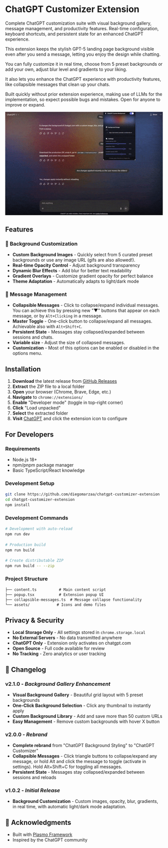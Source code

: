 # ChatGPT Customizer Extension

Complete ChatGPT customization suite with visual background gallery, message management, and productivity features. Real-time configuration, keyboard shortcuts, and persistent state for an enhanced ChatGPT experience.

This extension keeps the stylish GPT-5 landing page background visible even after you send a message, letting you enjoy the design while chatting. 

You can fully customize it in real time, choose from 5 preset backgrounds or add your own, adjust blur level and gradients to your liking. 

It also lets you enhance the ChatGPT experience with productivity features, like collapsible messages that clean up your chats.

Built quickly without prior extension experience, making use of LLMs for the implementation, so expect possible bugs and mistakes. Open for anyone to improve or expand.

![alt text](assets/demo.gif)

## Features

### 🎨 **Background Customization**
- **Custom Background Images** - Quickly select from 5 curated preset backgrounds or use any image URL (gifs are also allowed!).
- **Real-time Opacity Control** - Adjust background transparency
- **Dynamic Blur Effects** - Add blur for better text readability
- **Gradient Overlays** - Customize gradient opacity for perfect balance
- **Theme Adaptation** - Automatically adapts to light/dark mode

### 📝 **Message Management**
- **Collapsible Messages** - Click to collapse/expand individual messages. You can achieve this by pressing new "▼" buttons that appear on each message, or by `Alt+Clicking` in a message.
- **Master Toggle** - One-click button to collapse/expand all messages. Achievable also with `Alt+Shift+C`.
- **Persistent State** - Messages stay collapsed/expanded between sessions and chats.
- **Variable size** - Adjust the size of collapsed messages.
- **Customization** - Most of this options can be enabled or disabled in the options menu.

## Installation

1. **Download** the latest release from [GitHub Releases](https://github.com/diegomarzaa/chatgpt-customizer-extension/releases/latest)
2. **Extract** the ZIP file to a local folder
3. **Open** your browser (Chrome, Brave, Edge, etc.)
4. **Navigate** to `chrome://extensions/`
5. **Enable** "Developer mode" (toggle in top-right corner)
6. **Click** "Load unpacked"
7. **Select** the extracted folder
8. **Visit** [ChatGPT](https://chatgpt.com) and click the extension icon to configure

## **For Developers**

### **Requirements**
- Node.js 18+
- npm/pnpm package manager
- Basic TypeScript/React knowledge

### **Development Setup**
```bash
git clone https://github.com/diegomarzaa/chatgpt-customizer-extension
cd chatgpt-customizer-extension
npm install
```

### **Development Commands**
```bash
# Development with auto-reload
npm run dev

# Production build
npm run build

# Create distributable ZIP
npm run build -- --zip
```

### **Project Structure**
```
├── content.ts          # Main content script
├── popup.tsx           # Extension popup UI
├── collapsible-messages.ts  # Message collapse functionality
└── assets/            # Icons and demo files
```

## **Privacy & Security**

- **Local Storage Only** - All settings stored in `chrome.storage.local`
- **No External Servers** - No data transmitted anywhere
- **ChatGPT Only** - Extension only activates on chatgpt.com
- **Open Source** - Full code available for review
- **No Tracking** - Zero analytics or user tracking

## 📝 **Changelog**

### **v2.1.0** - *Background Gallery Enhancement*
- **Visual Background Gallery** - Beautiful grid layout with 5 preset backgrounds
- **One-Click Background Selection** - Click any thumbnail to instantly apply
- **Custom Background Library** - Add and save more than 50 custom URLs
- **Easy Management** - Remove custom backgrounds with hover X button

### **v2.0.0** - *Rebrand*
- **Complete rebrand** from "ChatGPT Background Styling" to "ChatGPT Customizer"
- **Collapsible Messages** - Click triangle buttons to collapse/expand any message, or hold Alt and click the message to toggle (activate in settings). Hold Alt+Shift+C for toggling all messages.
- **Persistent State** - Messages stay collapsed/expanded between sessions and reloads

### **v1.0.2** - *Initial Release*
- **Background Customization** - Custom images, opacity, blur, gradients, in real time, with automatic light/dark mode adaptation.

## 🙏 **Acknowledgments**

- Built with [Plasmo Framework](https://plasmo.com)
- Inspired by the ChatGPT community